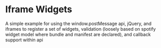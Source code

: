 # Iframe Widgets 

A simple example for using the window.postMessage api, jQuery, and iframes to register a set of widgets, validation (loosely based on spotify widget model where bundle and manifest are declared), and callback support within api